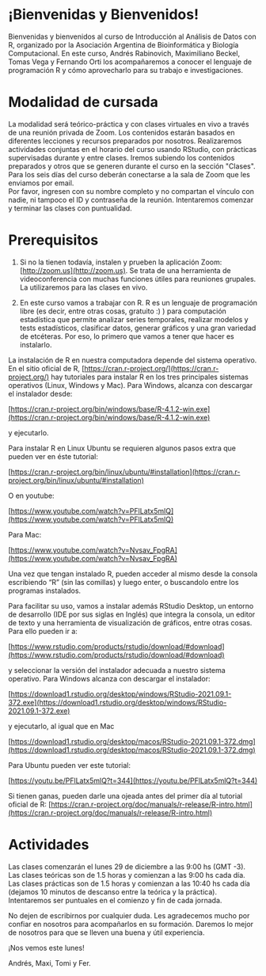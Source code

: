 # ¡Bienvenidas y Bienvenidos!

Bienvenidas y bienvenidos al curso de Introducción al Análisis de Datos con R, organizado por la Asociación Argentina de Bioinformática y Biología Computacional. En este curso, Andrés Rabinovich, Maximiliano Beckel, Tomas Vega y Fernando Orti los acompañaremos a conocer el lenguaje de programación R y cómo aprovecharlo para su trabajo e investigaciones.

# Modalidad de cursada
La modalidad será teórico-práctica y con clases virtuales en vivo a través de una reunión privada de Zoom. Los contenidos estarán basados en diferentes lecciones y recursos preparados por nosotros. Realizaremos actividades conjuntas en el horario del curso usando RStudio, con prácticas supervisadas durante y entre clases. Iremos subiendo los contenidos preparados y otros que se generen durante el curso en la sección "Clases".  
Para los seis días del curso deberán conectarse a la sala de Zoom que les enviamos por email.  
Por favor, ingresen con su nombre completo y no compartan el vínculo con nadie, ni tampoco el ID y contraseña de la reunión. Intentaremos comenzar y terminar las clases con puntualidad.

# Prerequisitos
1) Si no la tienen todavía, instalen y prueben la aplicación Zoom: [http://zoom.us](http://zoom.us). Se trata de una herramienta de videoconferencia con muchas funciones útiles para reuniones grupales. La utilizaremos para las clases en vivo.

2) En este curso vamos a trabajar con R. R es un lenguaje de programación libre (es decir, entre otras cosas, gratuito :) ) para computación estadística que permite analizar series temporales, realizar modelos y tests estadísticos, clasificar datos, generar gráficos y una gran variedad de etcéteras. Por eso, lo primero que vamos a tener que hacer es instalarlo.

La instalación de R en nuestra computadora depende del sistema operativo. En el sitio oficial de R, [https://cran.r-project.org/](https://cran.r-project.org/) hay tutoriales para instalar R en los tres principales sistemas operativos (Linux, Windows y Mac). Para Windows, alcanza con descargar el instalador desde:

[https://cran.r-project.org/bin/windows/base/R-4.1.2-win.exe](https://cran.r-project.org/bin/windows/base/R-4.1.2-win.exe)

y ejecutarlo.

Para instalar R en Linux Ubuntu se requieren algunos pasos extra que pueden ver en éste tutorial:

[https://cran.r-project.org/bin/linux/ubuntu/#installation](https://cran.r-project.org/bin/linux/ubuntu/#installation)

O en youtube:

[https://www.youtube.com/watch?v=PFlLatx5mlQ](https://www.youtube.com/watch?v=PFlLatx5mlQ)

Para Mac:

[https://www.youtube.com/watch?v=Nvsav_FpgRA](https://www.youtube.com/watch?v=Nvsav_FpgRA)

Una vez que tengan instalado R, pueden acceder al mismo desde la consola escribiendo “R” (sin las comillas) y luego enter, o buscandolo entre los programas instalados.

Para facilitar su uso, vamos a instalar además RStudio Desktop, un entorno de desarrollo (IDE por sus siglas en Inglés) que integra la consola, un editor de texto y una herramienta de visualización de gráficos, entre otras cosas. Para ello pueden ir a:

[https://www.rstudio.com/products/rstudio/download/#download](https://www.rstudio.com/products/rstudio/download/#download)

y seleccionar la versión del instalador adecuada a nuestro sistema operativo. Para Windows alcanza con descargar el instalador:

[https://download1.rstudio.org/desktop/windows/RStudio-2021.09.1-372.exe](https://download1.rstudio.org/desktop/windows/RStudio-2021.09.1-372.exe)

 y ejecutarlo, al igual que en Mac
 
[https://download1.rstudio.org/desktop/macos/RStudio-2021.09.1-372.dmg](https://download1.rstudio.org/desktop/macos/RStudio-2021.09.1-372.dmg)

Para Ubuntu pueden ver este tutorial:

[https://youtu.be/PFlLatx5mlQ?t=344](https://youtu.be/PFlLatx5mlQ?t=344)

Si tienen ganas, pueden darle una ojeada antes del primer día al tutorial oficial de R: [https://cran.r-project.org/doc/manuals/r-release/R-intro.html](https://cran.r-project.org/doc/manuals/r-release/R-intro.html)

# Actividades
Las clases comenzarán el lunes 29 de diciembre a las 9:00 hs (GMT -3).  
Las clases teóricas son de 1.5 horas y comienzan a las 9:00 hs cada día.
Las clases prácticas son de 1.5 horas y comienzan a las 10:40 hs cada día (dejamos 10 minutos de descanso entre la teórica y la práctica).
Intentaremos ser puntuales en el comienzo y fin de cada jornada.

No dejen de escribirnos por cualquier duda. Les agradecemos mucho por confiar en nosotros para acompañarlos en su formación. Daremos lo mejor de nosotros para que se lleven una buena y útil experiencia.

¡Nos vemos este lunes!

Andrés, Maxi, Tomi y Fer.
